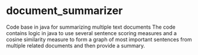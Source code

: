 # document_summarizer
Code base in java for summarizing multiple text documents
The code contains logic in java to use several sentence scoring measures and a cosine similarity measure to form a graph 
of most important sentences from multiple related documents and then provide a summary.
